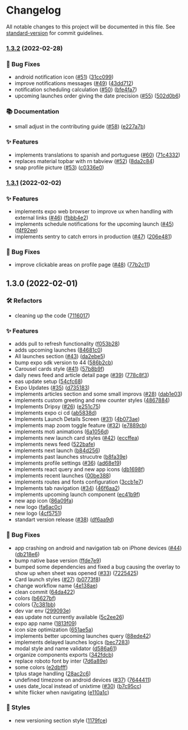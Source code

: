 # Changelog

All notable changes to this project will be documented in this file. See [standard-version](https://github.com/conventional-changelog/standard-version) for commit guidelines.

### [1.3.2](https://github.com/viniciusmoreria/liftoff/compare/v1.3.1...v1.3.2) (2022-02-28)


### 🐛 Bug Fixes

* android notification icon ([#51](https://github.com/viniciusmoreria/liftoff/issues/51)) ([31cc099](https://github.com/viniciusmoreria/liftoff/commit/31cc099910e70ff651a8ce2e042ab9c1a21545c1))
* improve notifications messages ([#49](https://github.com/viniciusmoreria/liftoff/issues/49)) ([43dd712](https://github.com/viniciusmoreria/liftoff/commit/43dd7124514a4c36f1d7f9f6dbc600c85016be5a))
* notification scheduling calculation ([#50](https://github.com/viniciusmoreria/liftoff/issues/50)) ([bfe4fa7](https://github.com/viniciusmoreria/liftoff/commit/bfe4fa7503f7e71e5127aca44c2fa5f934338de8))
* upcoming launches order giving the date precision ([#55](https://github.com/viniciusmoreria/liftoff/issues/55)) ([502d0b6](https://github.com/viniciusmoreria/liftoff/commit/502d0b62b64aaa4c18eb3469a428361528fc637b))


### 📚 Documentation

* small adjust in the contributing guide ([#58](https://github.com/viniciusmoreria/liftoff/issues/58)) ([e227a7b](https://github.com/viniciusmoreria/liftoff/commit/e227a7b25de86c7492c59793fbbd17fd8eac8254))


### ✨ Features

* implements translations to spanish and portuguese ([#60](https://github.com/viniciusmoreria/liftoff/issues/60)) ([71c4332](https://github.com/viniciusmoreria/liftoff/commit/71c43327064482f777b9be3222da5b477058afc7))
* replaces material topbar with rn tabview ([#52](https://github.com/viniciusmoreria/liftoff/issues/52)) ([8da2c84](https://github.com/viniciusmoreria/liftoff/commit/8da2c846e1039452a95e8f726dd862f4b7410ecc))
* snap profile picture ([#53](https://github.com/viniciusmoreria/liftoff/issues/53)) ([c0336e0](https://github.com/viniciusmoreria/liftoff/commit/c0336e066065d2448742ff468b63f2b2fd171d35))

### [1.3.1](https://github.com/viniciusmoreria/liftoff/compare/v1.3.0...v1.3.1) (2022-02-02)


### ✨ Features

* implements expo web browser to improve ux when handling with external links ([#46](https://github.com/viniciusmoreria/liftoff/issues/46)) ([fbbb4e2](https://github.com/viniciusmoreria/liftoff/commit/fbbb4e20bfffe3212522eb877daa03eb2129a9b8))
* implements schedule notifications for the upcoming launch ([#45](https://github.com/viniciusmoreria/liftoff/issues/45)) ([f4f92ee](https://github.com/viniciusmoreria/liftoff/commit/f4f92ee71d1bb0e54a74a1b95a6a08b423d33307))
* implements sentry to catch errors in production ([#47](https://github.com/viniciusmoreria/liftoff/issues/47)) ([206e481](https://github.com/viniciusmoreria/liftoff/commit/206e481252a4f9540deafa1bf06938fd83968102))


### 🐛 Bug Fixes

* improve clickable areas on profile page ([#48](https://github.com/viniciusmoreria/liftoff/issues/48)) ([77b2c11](https://github.com/viniciusmoreria/liftoff/commit/77b2c112e492ea4b73867942981fb45cb4c626e0))

## 1.3.0 (2022-02-01)


### 🛠 Refactors

* cleaning up the code ([7116017](https://github.com/viniciusmoreria/liftoff/commit/7116017e232a5281c3886dbac254af0b3a12362c))


### ✨ Features

* adds pull to refresh functionality ([f053b28](https://github.com/viniciusmoreria/liftoff/commit/f053b28f6590a3b8577f5fd0d6653976aeb22399))
* adds upcoming launches ([84681c0](https://github.com/viniciusmoreria/liftoff/commit/84681c07b013d3ffb8cd6b17873d9a16304695e2))
* All launches section ([#43](https://github.com/viniciusmoreria/liftoff/issues/43)) ([da2ebe5](https://github.com/viniciusmoreria/liftoff/commit/da2ebe5bc4cf0ac94409944119b3cfdc6e7e0037))
* bump expo sdk version to 44 ([586b2cb](https://github.com/viniciusmoreria/liftoff/commit/586b2cb413dc1df252fdfef37bf00a14edf3120c))
* Carousel cards style ([#41](https://github.com/viniciusmoreria/liftoff/issues/41)) ([57b8b9f](https://github.com/viniciusmoreria/liftoff/commit/57b8b9fb71b088c235fc168899c5f735661c18da))
* daily news feed and article detail page ([#39](https://github.com/viniciusmoreria/liftoff/issues/39)) ([778c8f3](https://github.com/viniciusmoreria/liftoff/commit/778c8f3be8d257fa4c879bfc60bf97336933e083))
* eas update setup ([54cfc68](https://github.com/viniciusmoreria/liftoff/commit/54cfc6806de2672ac59f1b476d5c8db32a29aa21))
* Expo Updates ([#35](https://github.com/viniciusmoreria/liftoff/issues/35)) ([d735183](https://github.com/viniciusmoreria/liftoff/commit/d735183ad6e03b4b66036c9d7dc5456434798b13))
* implements articles section and some small improvs ([#28](https://github.com/viniciusmoreria/liftoff/issues/28)) ([dab1e03](https://github.com/viniciusmoreria/liftoff/commit/dab1e0316b849c8d6c967c0981099ce4417cce5d))
* implements custom greeting and new counter styles ([4867884](https://github.com/viniciusmoreria/liftoff/commit/486788483b8c9a90f14c276fcc4fbb75f1cae8a2))
* Implements Dripsy ([#26](https://github.com/viniciusmoreria/liftoff/issues/26)) ([e251c75](https://github.com/viniciusmoreria/liftoff/commit/e251c75e1221c0b39e2a98cb49e36e660f7c0da3))
* implements expo ci cd ([ab5838d](https://github.com/viniciusmoreria/liftoff/commit/ab5838de5d4af3f307933657e0cfec01df5135f6))
* Implements Launch Details Screen ([#31](https://github.com/viniciusmoreria/liftoff/issues/31)) ([4b073ae](https://github.com/viniciusmoreria/liftoff/commit/4b073ae94dfe1aa6ff8810784738d9dfe260a4b9))
* implements map zoom toggle feature ([#32](https://github.com/viniciusmoreria/liftoff/issues/32)) ([e7889cb](https://github.com/viniciusmoreria/liftoff/commit/e7889cb7b47335b8d1e419f26abef9f94792a243))
* implements moti animations ([6a1056d](https://github.com/viniciusmoreria/liftoff/commit/6a1056d864da62201a6ac4038782d5cdaec81a9b))
* implements new launch card styles ([#42](https://github.com/viniciusmoreria/liftoff/issues/42)) ([eccffea](https://github.com/viniciusmoreria/liftoff/commit/eccffea9672052c1add017d0a76406d2096ac8c6))
* implements news feed ([522bafe](https://github.com/viniciusmoreria/liftoff/commit/522bafe2cd6ba05413632a00bf8b8b173fee0722))
* implements next launch ([b84d256](https://github.com/viniciusmoreria/liftoff/commit/b84d25675b6104379fd50f790e1ff50b6307f280))
* implements past launches strucutre ([b8fa39e](https://github.com/viniciusmoreria/liftoff/commit/b8fa39ea670870419a1e393ca4762a1e38a37a25))
* implements profile settings ([#36](https://github.com/viniciusmoreria/liftoff/issues/36)) ([ad68e19](https://github.com/viniciusmoreria/liftoff/commit/ad68e1952d3491ad4ebb6a8511fc75557a93c7e5))
* implements react query and new app icons ([db1698f](https://github.com/viniciusmoreria/liftoff/commit/db1698fa9305281c435d79fab9c19ea1c486eca2))
* implements recent launches ([00be388](https://github.com/viniciusmoreria/liftoff/commit/00be38856b53c3f428c18e231403016a7cd8e8aa))
* implements routes and fonts configuration ([3ccb1e7](https://github.com/viniciusmoreria/liftoff/commit/3ccb1e7f5bf6d7b1ae87ca771170c7dff89eda2a))
* Implements tab navigation ([#34](https://github.com/viniciusmoreria/liftoff/issues/34)) ([46f6aa2](https://github.com/viniciusmoreria/liftoff/commit/46f6aa2c4503e37a825d2d719541f2446d691913))
* implements upcoming launch component ([ec41b9f](https://github.com/viniciusmoreria/liftoff/commit/ec41b9f5e48051ac4ff4671ccc7c68e5e4ffd4bc))
* new app icon ([86a09fa](https://github.com/viniciusmoreria/liftoff/commit/86a09fa5455c1fc60175d79aaaea67887ffeead8))
* new logo ([fa6ac0c](https://github.com/viniciusmoreria/liftoff/commit/fa6ac0c6ca0c6c4a5481f5b2795fd9e040e8e64c))
* new logo ([4cf5751](https://github.com/viniciusmoreria/liftoff/commit/4cf5751bb9dfc5d80d8d02c9a9822bb01e69bd50))
* standart version release ([#38](https://github.com/viniciusmoreria/liftoff/issues/38)) ([df6aa9d](https://github.com/viniciusmoreria/liftoff/commit/df6aa9da10d44bc195e879dea5286a9380703285))


### 🐛 Bug Fixes

* app crashing on android and navigation tab on iPhone devices ([#44](https://github.com/viniciusmoreria/liftoff/issues/44)) ([db218e6](https://github.com/viniciusmoreria/liftoff/commit/db218e6f28d4673388c3bd95bab39fab4b1363be))
* bump native base version ([ffde7e9](https://github.com/viniciusmoreria/liftoff/commit/ffde7e9f8e2a8e4acb842c8b5968f7da8fb9e9aa))
* bumped some dependencies and fixed a bug causing the overlay to show up when sheet was opened ([#33](https://github.com/viniciusmoreria/liftoff/issues/33)) ([7225425](https://github.com/viniciusmoreria/liftoff/commit/7225425007e9be0e6264f650bdeb359d3a120c66))
* Card launch styles ([#27](https://github.com/viniciusmoreria/liftoff/issues/27)) ([b0773f8](https://github.com/viniciusmoreria/liftoff/commit/b0773f81e8c91446a3961c38a3cb3291178d7a3e))
* change workflow name ([4e138ae](https://github.com/viniciusmoreria/liftoff/commit/4e138ae6d33685458d63d554e2f8f42b61346d23))
* clean commit ([64da422](https://github.com/viniciusmoreria/liftoff/commit/64da4220cbfa673a7b17c2424446b8da49b138fb))
* colors ([b6627bf](https://github.com/viniciusmoreria/liftoff/commit/b6627bfda8700b6f462170388f92f946ff991727))
* colors ([7c381bb](https://github.com/viniciusmoreria/liftoff/commit/7c381bbb1371be2747a3a71d3716c78ec1d3b50c))
* dev var env ([299093e](https://github.com/viniciusmoreria/liftoff/commit/299093ecc67ee20be292535c6fd95a1a5bcb0fa4))
* eas update not currently available ([5c2ee26](https://github.com/viniciusmoreria/liftoff/commit/5c2ee26640652f729777c42e7275b51827ab5481))
* expo app name ([1813f09](https://github.com/viniciusmoreria/liftoff/commit/1813f096f953b5084acb3eb298f3c0bccdd8b00d))
* icon size optimization ([651ae5a](https://github.com/viniciusmoreria/liftoff/commit/651ae5ad3d5453d541bf3a54c3917b19d2d75528))
* implements better upcoming launches query ([88ede42](https://github.com/viniciusmoreria/liftoff/commit/88ede4213a0039b39ab3aa399047ed1f05bbe50f))
* implements delayed launches logics ([bec7283](https://github.com/viniciusmoreria/liftoff/commit/bec7283201ddf2fb82ab8b57dbca9b7d95ef1fb2))
* modal style and name validator ([d586a61](https://github.com/viniciusmoreria/liftoff/commit/d586a615f94fb748298ddd410e748f35e84de920))
* organize components exports ([342fdcb](https://github.com/viniciusmoreria/liftoff/commit/342fdcb9a28569d9137259ab758ed29583c33192))
* replace roboto font by inter ([7d6a89e](https://github.com/viniciusmoreria/liftoff/commit/7d6a89eb8dfcea5049b812871093b981bd8902cb))
* some colors ([e2dbfff](https://github.com/viniciusmoreria/liftoff/commit/e2dbfff25a03dff933f520874fd43822d1cb1d25))
* tplus stage handling ([28ac2c6](https://github.com/viniciusmoreria/liftoff/commit/28ac2c6015a94925891288a2e753578df2eea181))
* undefined timezone on android devices ([#37](https://github.com/viniciusmoreria/liftoff/issues/37)) ([7644411](https://github.com/viniciusmoreria/liftoff/commit/76444115a01bfe2a7cb81afe44e065befabd9f40))
* uses date_local instead of unixtime ([#30](https://github.com/viniciusmoreria/liftoff/issues/30)) ([b7c95cc](https://github.com/viniciusmoreria/liftoff/commit/b7c95ccabb1736697489a7e21320a8ca7c62729e))
* white flicker when navigating ([e110a1c](https://github.com/viniciusmoreria/liftoff/commit/e110a1cb40b2e2b92da0077aaee7fb1c9b0d29d3))


### 💄 Styles

* new versioning section style ([1179fce](https://github.com/viniciusmoreria/liftoff/commit/1179fce476ca4b281c2f06fb66b83ae74a881d09))
